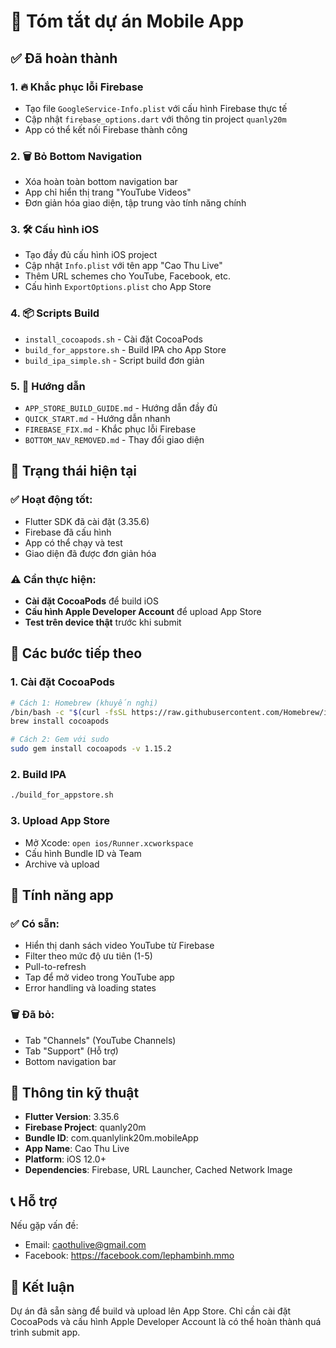 # 📱 Tóm tắt dự án Mobile App

## ✅ Đã hoàn thành

### 1. 🔥 Khắc phục lỗi Firebase
- Tạo file `GoogleService-Info.plist` với cấu hình Firebase thực tế
- Cập nhật `firebase_options.dart` với thông tin project `quanly20m`
- App có thể kết nối Firebase thành công

### 2. 🗑️ Bỏ Bottom Navigation
- Xóa hoàn toàn bottom navigation bar
- App chỉ hiển thị trang "YouTube Videos"
- Đơn giản hóa giao diện, tập trung vào tính năng chính

### 3. 🛠️ Cấu hình iOS
- Tạo đầy đủ cấu hình iOS project
- Cập nhật `Info.plist` với tên app "Cao Thu Live"
- Thêm URL schemes cho YouTube, Facebook, etc.
- Cấu hình `ExportOptions.plist` cho App Store

### 4. 📦 Scripts Build
- `install_cocoapods.sh` - Cài đặt CocoaPods
- `build_for_appstore.sh` - Build IPA cho App Store
- `build_ipa_simple.sh` - Script build đơn giản

### 5. 📖 Hướng dẫn
- `APP_STORE_BUILD_GUIDE.md` - Hướng dẫn đầy đủ
- `QUICK_START.md` - Hướng dẫn nhanh
- `FIREBASE_FIX.md` - Khắc phục lỗi Firebase
- `BOTTOM_NAV_REMOVED.md` - Thay đổi giao diện

## 🎯 Trạng thái hiện tại

### ✅ Hoạt động tốt:
- Flutter SDK đã cài đặt (3.35.6)
- Firebase đã cấu hình
- App có thể chạy và test
- Giao diện đã được đơn giản hóa

### ⚠️ Cần thực hiện:
- **Cài đặt CocoaPods** để build iOS
- **Cấu hình Apple Developer Account** để upload App Store
- **Test trên device thật** trước khi submit

## 🚀 Các bước tiếp theo

### 1. Cài đặt CocoaPods
```bash
# Cách 1: Homebrew (khuyến nghị)
/bin/bash -c "$(curl -fsSL https://raw.githubusercontent.com/Homebrew/install/HEAD/install.sh)"
brew install cocoapods

# Cách 2: Gem với sudo
sudo gem install cocoapods -v 1.15.2
```

### 2. Build IPA
```bash
./build_for_appstore.sh
```

### 3. Upload App Store
- Mở Xcode: `open ios/Runner.xcworkspace`
- Cấu hình Bundle ID và Team
- Archive và upload

## 📱 Tính năng app

### ✅ Có sẵn:
- Hiển thị danh sách video YouTube từ Firebase
- Filter theo mức độ ưu tiên (1-5)
- Pull-to-refresh
- Tap để mở video trong YouTube app
- Error handling và loading states

### 🗑️ Đã bỏ:
- Tab "Channels" (YouTube Channels)
- Tab "Support" (Hỗ trợ)
- Bottom navigation bar

## 🔧 Thông tin kỹ thuật

- **Flutter Version**: 3.35.6
- **Firebase Project**: quanly20m
- **Bundle ID**: com.quanlylink20m.mobileApp
- **App Name**: Cao Thu Live
- **Platform**: iOS 12.0+
- **Dependencies**: Firebase, URL Launcher, Cached Network Image

## 📞 Hỗ trợ

Nếu gặp vấn đề:
- Email: caothulive@gmail.com
- Facebook: https://facebook.com/lephambinh.mmo

## 🎉 Kết luận

Dự án đã sẵn sàng để build và upload lên App Store. Chỉ cần cài đặt CocoaPods và cấu hình Apple Developer Account là có thể hoàn thành quá trình submit app.
